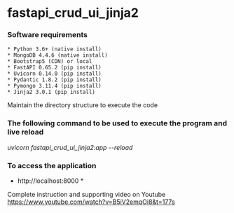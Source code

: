 # fastapi_crud_ui_jinja2

### Software requirements
	* Python 3.6+ (native install)
	* MongoDB 4.4.6 (native install)
	* Bootstrap5 (CDN) or local
	* FastAPI 0.65.2 (pip install)
	* Uvicorn 0.14.0 (pip install)
	* Pydantic 1.8.2 (pip install)
	* Pymongo 3.11.4 (pip install)
	* Jinja2 3.0.1 (pip install)

Maintain the directory  structure to execute the code
### The following command to be used to execute the program and live reload
 *uvicorn fastapi_crud_ui_jinja2:app --reload*
### To access  the application 
 * http://localhost:8000 *

Complete instruction and supporting video on Youtube
https://www.youtube.com/watch?v=B5iV2emqOi8&t=177s
